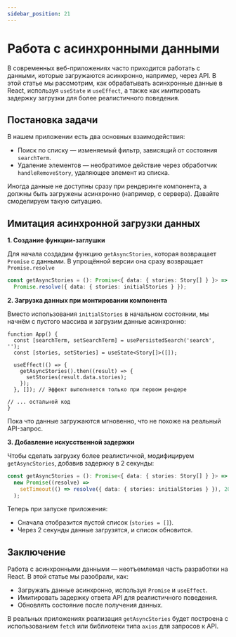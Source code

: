 ```yaml
---
sidebar_position: 21
---
```


# Работа с асинхронными данными

В современных веб-приложениях часто приходится работать с данными, которые загружаются асинхронно, например, через API. 
В этой статье мы рассмотрим, как обрабатывать асинхронные данные в React, используя `useState` и `useEffect`, а также как имитировать задержку загрузки для более реалистичного поведения.

## Постановка задачи

В нашем приложении есть два основных взаимодействия:

- Поиск по списку — изменяемый фильтр, зависящий от состояния `searchTerm`.
- Удаление элементов — необратимое действие через обработчик `handleRemoveStory`, удаляющее элемент из списка.

Иногда данные не доступны сразу при рендеринге компонента, а должны быть загружены асинхронно (например, с сервера). Давайте смоделируем такую ситуацию.

## Имитация асинхронной загрузки данных

**1. Создание функции-заглушки**

Для начала создадим функцию `getAsyncStories`, которая возвращает `Promise` с данными.
В упрощённой версии она сразу возвращает `Promise.resolve`

```ts
const getAsyncStories = (): Promise<{ data: { stories: Story[] } }> => 
  Promise.resolve({ data: { stories: initialStories } });
```

**2. Загрузка данных при монтировании компонента**

Вместо использования `initialStories` в начальном состоянии, мы начнём с пустого массива и загрузим данные асинхронно:

```tsx
function App() {
  const [searchTerm, setSearchTerm] = usePersistedSearch('search', '');
  const [stories, setStories] = useState<Story[]>([]);

  useEffect(() => {
    getAsyncStories().then((result) => {
      setStories(result.data.stories);
    });
  }, []); // Эффект выполняется только при первом рендере
  
// ... остальной код
}
```
Пока что данные загружаются мгновенно, что не похоже на реальный API-запрос.

**3. Добавление искусственной задержки**

Чтобы сделать загрузку более реалистичной, модифицируем `getAsyncStories`, добавив задержку в 2 секунды:

```ts
const getAsyncStories = (): Promise<{ data: { stories: Story[] } }> =>
  new Promise((resolve) =>
    setTimeout(() => resolve({ data: { stories: initialStories } }), 2000),
  );
```

Теперь при запуске приложения:

- Сначала отобразится пустой список (`stories = []`).
- Через 2 секунды данные загрузятся, и список обновится.

## Заключение

Работа с асинхронными данными — неотъемлемая часть разработки на React. В этой статье мы разобрали, как:

- Загружать данные асинхронно, используя `Promise` и `useEffect`.
- Имитировать задержку ответа API для реалистичного поведения.
- Обновлять состояние после получения данных.

В реальных приложениях реализация `getAsyncStories` будет построена с использованием  `fetch` или библиотеки типа `axios` для запросов к API.

